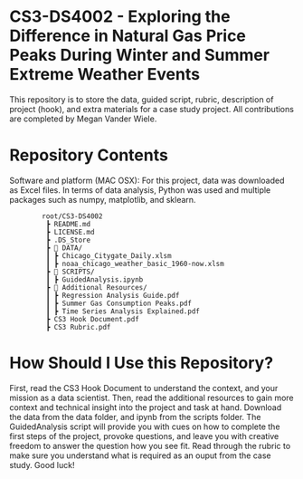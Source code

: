 # CS3-DS4002 - Exploring the Difference in Natural Gas Price Peaks During Winter and Summer Extreme Weather Events

This repository is to store the data, guided script, rubric, description of project (hook), and extra materials for a case study project. All contributions are completed by Megan Vander Wiele.

# Repository Contents
Software and platform (MAC OSX): For this project, data was downloaded as Excel files. In terms of data analysis, Python was used and multiple packages such as numpy, matplotlib, and sklearn. 

            root/CS3-DS4002
             ┣ README.md   
             ┣ LICENSE.md 
             ┣ .DS_Store
             ┣ 📂 DATA/   
             ┃ ┣ Chicago_Citygate_Daily.xlsm
             ┃ ┣ noaa_chicago_weather_basic_1960-now.xlsm
             ┣ 📂 SCRIPTS/    
             ┃ ┣ GuidedAnalysis.ipynb
             ┣ 📂 Additional Resources/   
             ┃ ┣ Regression Analysis Guide.pdf
             ┃ ┣ Summer Gas Consumption Peaks.pdf
             ┃ ┣ Time Series Analysis Explained.pdf
             ┣ CS3 Hook Document.pdf
             ┣ CS3 Rubric.pdf

# How Should I Use this Repository?
First, read the CS3 Hook Document to understand the context, and your mission as a data scientist. Then, read the additional resources to gain more context and technical insight into the project and task at hand. Download the data from the data folder, and ipynb from the scripts folder. The GuidedAnalysis script will provide you with cues on how to complete the first steps of the project, provoke questions, and leave you with creative freedom to answer the question how you see fit. Read through the rubric to make sure you understand what is required as an ouput from the case study. Good luck!
